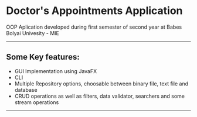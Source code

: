 
# Doctor's Appointments Application

OOP Aplication developed during first semester of second year at Babes Bolyai Univesity - MIE
****
**Some Key features:**
-
- GUI Implementation using JavaFX
- CLI
- Multiple Repository options, choosable between binary file, text file and database
- CRUD operations as well as filters, data validator, searchers and some stream operations

****
